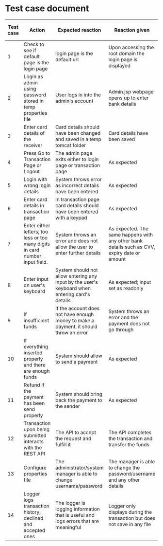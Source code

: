 # Test case document

| Test case | Action | Expected reaction | Reaction given | Pass or Fail |
| ------------- | ------------- | ---------- | ------ | ----- |
|1|  Check to see if default page is the login page| login page is the default url | Upon accessing the root domain the login page is displayed | Pass |
|2| Login as admin using password stored in temp properties file | User logs in into the admin's account | Admin.jsp webpage opens up to enter bank details | Pass |
|3| Enter card details of the receiver| Card details should have been changed and saved in a temp tomcat folder | Card details have been saved | Pass |
|4| Press Go to Transaction Page or Logout | The admin page exits either to login page or transaction page | As expected | Pass |
|5| Login with wrong login details | System throws error as incorrect details have been entered | As expected | Pass |
|6| Enter card details in transaction page | In transaction page card details should have been entered with a keypad | As expected | Pass |
|7| Enter either letters, too less or too many digits in card number input field. | System throws an error and does not allow the user to enter further details | As expected. The same happens with any other bank details such as CVV, expiry date or amount | Pass |
|8| Enter input on user's keyboard | System should not allow entering any input by the user's keyboard when entering card's details | As expected; input set as readonly | Pass |
|9| If insufficient funds | If the account does not have enough money to make a payment, it should throw an error | System throws an error and the payment does not go through | Pass |
|10| If everything inserted properly and there are enough funds | System should allow to send a payment | As expected | Pass |
|11| Refund if the payment has been send properly | System should bring back the payment to the sender | As expected | Pass |
|12| Transaction upon being submitted interacts with the REST API | The API to accept the request and fulfill it | The API completes the transaction and transfer the funds | Pass |
|13| Configure properties file | The administrator/system manager is able to change username/password | The manager is able to change the password/username and any other details | Pass |
|14| Logger logs transaction history, declined and accepted ones | The logger is logging information that is useful and logs errors that are meaningful | Logger only displays during the transaction but does not save in any file | Fail |
